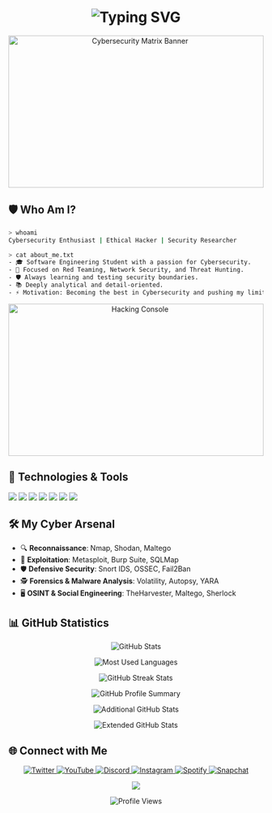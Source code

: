 <!-- Title with Animation -->
<h1 align="center">
  <img src="https://readme-typing-svg.herokuapp.com?font=Fira+Code&size=35&duration=3500&pause=1000&color=00FF00&center=true&vCenter=true&width=500&lines=Welcome+to+my+Cyber+Lair;Ethical+Hacker;Cybersecurity+Researcher;Red+Team+Operator" alt="Typing SVG" />
</h1>

<!-- Matrix-style Banner -->
<p align="center">
  <img src="https://media.giphy.com/media/RbDKaczqWovIugyJmW/giphy.gif" width="100%" height="300" alt="Cybersecurity Matrix Banner">
</p>

<!-- About Me Section -->
## 🛡️ Who Am I?

```bash
> whoami
Cybersecurity Enthusiast | Ethical Hacker | Security Researcher
```
```bash
> cat about_me.txt
- 🎓 Software Engineering Student with a passion for Cybersecurity.
- 🔐 Focused on Red Teaming, Network Security, and Threat Hunting.
- 🛡️ Always learning and testing security boundaries.
- 📚 Deeply analytical and detail-oriented.
- ⚡ Motivation: Becoming the best in Cybersecurity and pushing my limits.
```

<!-- Animated Hacking Console -->
<p align="center">
  <img src="https://media.giphy.com/media/xsCevAab5ufj37BeGR/giphy.gif?cid=790b7611erbzfozcv4hj0r7ibseca11ij0zso7nrii6e863b&ep=v1_gifs_search&rid=giphy.gif&ct=g" width="100%" height="300" alt="Hacking Console">
</p>

<!-- Skills Section with Custom Badges -->
## 🔧 Technologies & Tools

![](https://img.shields.io/badge/OS-Arch%20Linux-informational?style=flat&logo=linux&logoColor=white&color=2bbc8a)
![](https://img.shields.io/badge/OS-Kali%20Linux-informational?style=flat&logo=linux&logoColor=white&color=2bbc8a)
![](https://img.shields.io/badge/Editor-VSCode-informational?style=flat&logo=visual-studio-code&logoColor=white&color=2bbc8a)
![](https://img.shields.io/badge/Code-Python-informational?style=flat&logo=python&logoColor=white&color=2bbc8a)
![](https://img.shields.io/badge/Code-C++-informational?style=flat&logo=C&logoColor=white&color=2bbc8a)
![](https://img.shields.io/badge/Shell-Bash-informational?style=flat&logo=gnu-bash&logoColor=white&color=2bbc8a)
![](https://img.shields.io/badge/Tools-PostgreSQL-informational?style=flat&logo=postgresql&logoColor=white&color=2bbc8a)

<!-- Security Tools -->
## 🛠️ My Cyber Arsenal

- 🔍 **Reconnaissance**: Nmap, Shodan, Maltego
- 🔐 **Exploitation**: Metasploit, Burp Suite, SQLMap
- 🛡️ **Defensive Security**: Snort IDS, OSSEC, Fail2Ban
- 🕵️ **Forensics & Malware Analysis**: Volatility, Autopsy, YARA
- 🖥 **OSINT & Social Engineering**: TheHarvester, Maltego, Sherlock

<!-- GitHub Stats -->
## 📊 GitHub Statistics

<p align="center">
  <img src="https://github-readme-stats.vercel.app/api?username=Huaritex&show_icons=true&theme=onedark" alt="GitHub Stats"/>
</p>
<p align="center">
  <img src="https://github-readme-stats.vercel.app/api/top-langs/?username=Huaritex&layout=compact&theme=onedark" alt="Most Used Languages"/>
</p>
<p align="center">
  <img src="https://github-readme-streak-stats.herokuapp.com/?user=Huaritex&theme=onedark" alt="GitHub Streak Stats"/>
</p>
<p align="center">
  <img src="https://github-profile-summary-cards.vercel.app/api/cards/profile-details?username=Huaritex&theme=onedark" alt="GitHub Profile Summary"/>
</p>
<p align="center">
  <img src="https://github-readme-stats.vercel.app/api?username=Huaritex&show_icons=true&hide=contribs,prs&theme=onedark" alt="Additional GitHub Stats"/>
</p>
<p align="center">
  <img src="https://github-readme-stats.vercel.app/api?username=Huaritex&show=reviews,discussions_started,discussions_answered,prs_merged,prs_merged_percentage&theme=onedark" alt="Extended GitHub Stats"/>
</p>

<!-- Connect Section -->
## 🌐 Connect with Me

<p align="center">
  <!-- Twitter -->
  <a href="https://x.com/huaritex" target="_blank">
    <img src="https://img.shields.io/badge/-Twitter-1DA1F2?style=for-the-badge&logo=Twitter&logoColor=white&color=00acee&labelColor=000000" alt="Twitter"/>
  </a>
  
 <!-- YouTube -->
  <a href="https://www.youtube.com/@Huaritex-y4d" target="_blank">
    <img src="https://img.shields.io/badge/-YouTube-FF0000?style=for-the-badge&logo=YouTube&logoColor=white&color=333333&labelColor=FF0000" alt="YouTube"/>
  </a>
  
  <!-- Discord -->
  <a href="https://discord.com/users/Huaritex#1720" target="_blank">
    <img src="https://img.shields.io/badge/-Discord-5865F2?style=for-the-badge&logo=Discord&logoColor=white&color=2f3136&labelColor=5865F2" alt="Discord"/>
  </a>
  
  <!-- Instagram -->
  <a href="https://www.instagram.com/huaritex/" target="_blank">
    <img src="https://img.shields.io/badge/-Instagram-E4405F?style=for-the-badge&logo=Instagram&logoColor=white&color=000000&labelColor=E4405F" alt="Instagram"/>
  </a>
  
  <!-- Spotify -->
  <a href="https://open.spotify.com/user/virtualgt20" target="_blank">
    <img src="https://img.shields.io/badge/-Spotify-1DB954?style=for-the-badge&logo=Spotify&logoColor=white&color=000000&labelColor=1DB954" alt="Spotify"/>
  </a>

  <!-- Snapchat -->
<a href="https://www.snapchat.com/add/huaritex" target="_blank">
  <img src="https://img.shields.io/badge/-Snapchat-F1C40F?style=for-the-badge&logo=Snapchat&logoColor=white&color=000000&labelColor=F1C40F" alt="Snapchat"/>
</a>
  
<!-- Footer -->
<p align="center">
  <img src="https://capsule-render.vercel.app/api?type=waving&color=00FF00&height=100&section=footer"/>
</p>

<!-- Profile Views Counter -->
<p align="center"> 
  <img src="https://komarev.com/ghpvc/?username=YOUR_USERNAME&label=Profile%20views&color=00FF00&style=flat" alt="Profile Views"/>
</p>

